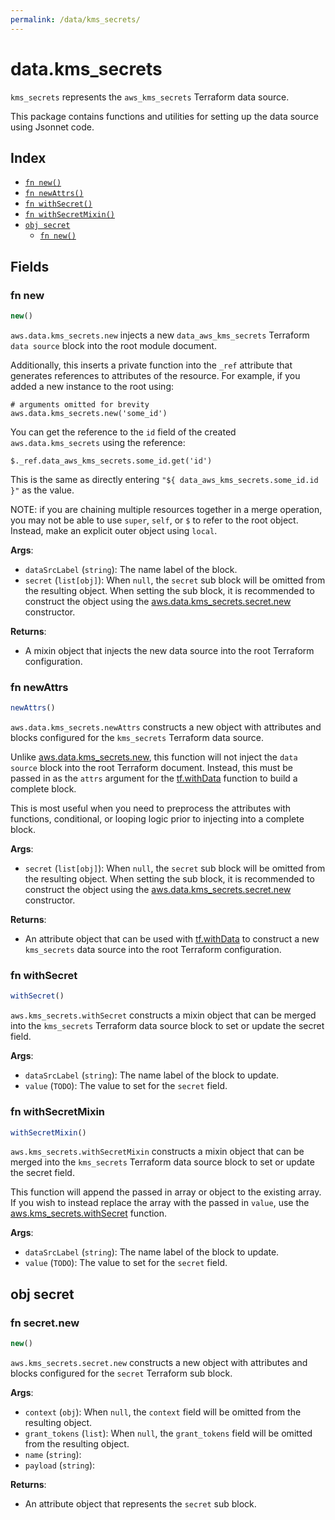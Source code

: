 ```yaml
---
permalink: /data/kms_secrets/
---
```


# data.kms_secrets

`kms_secrets` represents the `aws_kms_secrets` Terraform data source.



This package contains functions and utilities for setting up the data source using Jsonnet code.


## Index

* [`fn new()`](#fn-new)
* [`fn newAttrs()`](#fn-newattrs)
* [`fn withSecret()`](#fn-withsecret)
* [`fn withSecretMixin()`](#fn-withsecretmixin)
* [`obj secret`](#obj-secret)
  * [`fn new()`](#fn-secretnew)

## Fields

### fn new

```ts
new()
```


`aws.data.kms_secrets.new` injects a new `data_aws_kms_secrets` Terraform `data source`
block into the root module document.

Additionally, this inserts a private function into the `_ref` attribute that generates references to attributes of the
resource. For example, if you added a new instance to the root using:

    # arguments omitted for brevity
    aws.data.kms_secrets.new('some_id')

You can get the reference to the `id` field of the created `aws.data.kms_secrets` using the reference:

    $._ref.data_aws_kms_secrets.some_id.get('id')

This is the same as directly entering `"${ data_aws_kms_secrets.some_id.id }"` as the value.

NOTE: if you are chaining multiple resources together in a merge operation, you may not be able to use `super`, `self`,
or `$` to refer to the root object. Instead, make an explicit outer object using `local`.

**Args**:
  - `dataSrcLabel` (`string`): The name label of the block.
  - `secret` (`list[obj]`):  When `null`, the `secret` sub block will be omitted from the resulting object. When setting the sub block, it is recommended to construct the object using the [aws.data.kms_secrets.secret.new](#fn-kmssecretssecretnew) constructor.

**Returns**:
- A mixin object that injects the new data source into the root Terraform configuration.


### fn newAttrs

```ts
newAttrs()
```


`aws.data.kms_secrets.newAttrs` constructs a new object with attributes and blocks configured for the `kms_secrets`
Terraform data source.

Unlike [aws.data.kms_secrets.new](#fn-kmssecretsnew), this function will not inject the `data source`
block into the root Terraform document. Instead, this must be passed in as the `attrs` argument for the
[tf.withData](https://github.com/tf-libsonnet/core/tree/main/docs#fn-withdata) function to build a complete block.

This is most useful when you need to preprocess the attributes with functions, conditional, or looping logic prior to
injecting into a complete block.

**Args**:
  - `secret` (`list[obj]`):  When `null`, the `secret` sub block will be omitted from the resulting object. When setting the sub block, it is recommended to construct the object using the [aws.data.kms_secrets.secret.new](#fn-kmssecretssecretnew) constructor.

**Returns**:
  - An attribute object that can be used with [tf.withData](https://github.com/tf-libsonnet/core/tree/main/docs#fn-withdata) to construct a new `kms_secrets` data source into the root Terraform configuration.


### fn withSecret

```ts
withSecret()
```

`aws.kms_secrets.withSecret` constructs a mixin object that can be merged into the `kms_secrets`
Terraform data source block to set or update the secret field.



**Args**:
  - `dataSrcLabel` (`string`): The name label of the block to update.
  - `value` (`TODO`): The value to set for the `secret` field.


### fn withSecretMixin

```ts
withSecretMixin()
```

`aws.kms_secrets.withSecretMixin` constructs a mixin object that can be merged into the `kms_secrets`
Terraform data source block to set or update the secret field.

This function will append the passed in array or object to the existing array. If you wish
to instead replace the array with the passed in `value`, use the [aws.kms_secrets.withSecret](TODO)
function.


**Args**:
  - `dataSrcLabel` (`string`): The name label of the block to update.
  - `value` (`TODO`): The value to set for the `secret` field.


## obj secret



### fn secret.new

```ts
new()
```


`aws.kms_secrets.secret.new` constructs a new object with attributes and blocks configured for the `secret`
Terraform sub block.



**Args**:
  - `context` (`obj`):  When `null`, the `context` field will be omitted from the resulting object.
  - `grant_tokens` (`list`):  When `null`, the `grant_tokens` field will be omitted from the resulting object.
  - `name` (`string`): 
  - `payload` (`string`): 

**Returns**:
  - An attribute object that represents the `secret` sub block.
